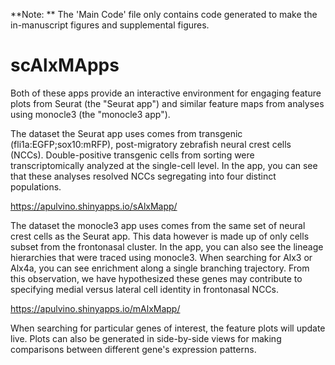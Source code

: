 **Note: ** The 'Main Code' file only contains code generated to make the in-manuscript figures and supplemental figures.

# scAlxMApps

Both of these apps provide an interactive environment for engaging feature plots from Seurat (the "Seurat app") and similar feature maps from analyses using monocle3 (the "monocle3 app").

The dataset the Seurat app uses comes from transgenic (fli1a:EGFP;sox10:mRFP), post-migratory zebrafish neural crest cells (NCCs). Double-positive transgenic cells from sorting were transcriptomically analyzed at the single-cell level. In the app, you can see that these analyses resolved NCCs segregating into four distinct populations.

https://apulvino.shinyapps.io/sAlxMapp/

The dataset the monocle3 app uses comes from the same set of neural crest cells as the Seurat app. This data however is made up of only cells subset from the frontonasal cluster. In the app, you can also see the lineage hierarchies that were traced using monocle3. When searching for Alx3 or Alx4a, you can see enrichment along a single branching trajectory. From this observation, we have hypothesized these genes may contribute to specifying medial versus lateral cell identity in frontonasal NCCs.

https://apulvino.shinyapps.io/mAlxMapp/

When searching for particular genes of interest, the feature plots will update live. Plots can also be generated in side-by-side views for making comparisons between different gene's expression patterns.
